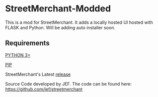 # StreetMerchant-Modded
This is a mod for StreetMerchant. 
It adds a locally hosted UI hosted with FLASK and Python.
Will be adding auto installer soon.

## Requirements
[PYTHON 3+](https://www.python.org/downloads/)

[PIP](https://pip.pypa.io/en/stable/installing/)

StreetMerchant's Latest [release](https://github.com/jef/streetmerchant/releases)


Source Code developed by JEF. The code can be found here: https://github.com/jef/streetmerchant
